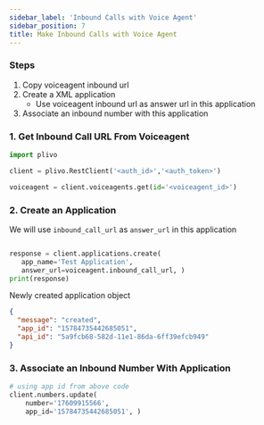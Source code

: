 ```yaml
---
sidebar_label: 'Inbound Calls with Voice Agent'
sidebar_position: 7
title: Make Inbound Calls with Voice Agent
---
```


### Steps
1. Copy voiceagent inbound  url
2. Create a XML application
    - Use voiceagent inbound url as answer url in this application
3. Associate an inbound number with this application


### 1. Get Inbound Call URL From Voiceagent

```python
import plivo

client = plivo.RestClient('<auth_id>','<auth_token>')

voiceagent = client.voiceagents.get(id='<voiceagent_id>')


```

### 2. Create an Application

We will use `inbound_call_url` as `answer_url` in this application

```python

response = client.applications.create(
   app_name='Test Application',
   answer_url=voiceagent.inbound_call_url, )
print(response)

```

Newly created application object
```json
{
  "message": "created",
  "app_id": "15784735442685051",
  "api_id": "5a9fcb68-582d-11e1-86da-6ff39efcb949"
}
```

### 3. Associate an Inbound Number With Application

```python
# using app id from above code
client.numbers.update(
    number='17609915566',
    app_id='15784735442685051', )

```

